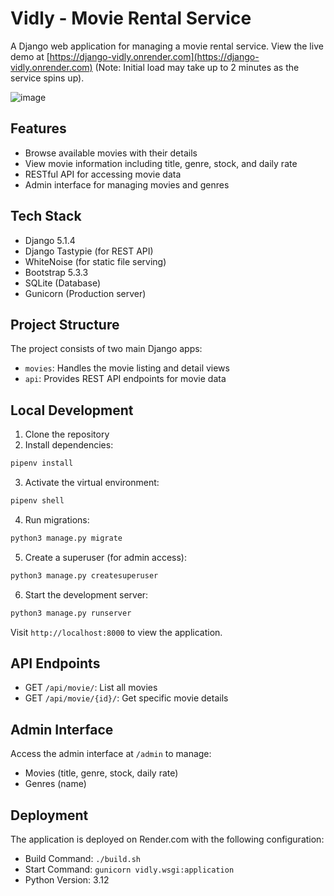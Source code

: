 # Vidly - Movie Rental Service

A Django web application for managing a movie rental service. View the live demo at [https://django-vidly.onrender.com](https://django-vidly.onrender.com) (Note: Initial load may take up to 2 minutes as the service spins up).

![image](https://github.com/user-attachments/assets/dc0728fb-cfcf-4513-badb-128891cf183a)

## Features

- Browse available movies with their details
- View movie information including title, genre, stock, and daily rate
- RESTful API for accessing movie data
- Admin interface for managing movies and genres

## Tech Stack

- Django 5.1.4
- Django Tastypie (for REST API)
- WhiteNoise (for static file serving)
- Bootstrap 5.3.3
- SQLite (Database)
- Gunicorn (Production server)

## Project Structure

The project consists of two main Django apps:

- `movies`: Handles the movie listing and detail views
- `api`: Provides REST API endpoints for movie data

## Local Development

1. Clone the repository
2. Install dependencies:

```py
pipenv install
```

3. Activate the virtual environment:

```py
pipenv shell
```

4. Run migrations:

```py
python3 manage.py migrate
```

5. Create a superuser (for admin access):

```py
python3 manage.py createsuperuser
```

6. Start the development server:

```py
python3 manage.py runserver
```

Visit `http://localhost:8000` to view the application.

## API Endpoints

- GET `/api/movie/`: List all movies
- GET `/api/movie/{id}/`: Get specific movie details

## Admin Interface

Access the admin interface at `/admin` to manage:

- Movies (title, genre, stock, daily rate)
- Genres (name)

## Deployment

The application is deployed on Render.com with the following configuration:

- Build Command: `./build.sh`
- Start Command: `gunicorn vidly.wsgi:application`
- Python Version: 3.12
